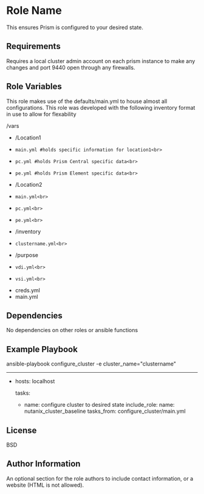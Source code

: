 Role Name
=========

This ensures Prism is configured to your desired state.

Requirements
------------

Requires a local cluster admin account on each prism instance to make any changes and port 9440 open through any firewalls.

Role Variables
--------------

This role makes use of the defaults/main.yml to house almost all configurations.  This role was developed with the following inventory format in use to allow for flexability 

/vars<br>
  * /Location1<br>
  * 	main.yml #holds specific information for location1<br>
  * 	pc.yml #holds Prism Central specific data<br>
  * 	pe.yml #holds Prism Element specific data<br>
  * /Location2<br>
  * 	main.yml<br>
  * 	pc.yml<br>
  * 	pe.yml<br>
  * /inventory<br>
  * 	clustername.yml<br>
  * /purpose<br>
  * 	vdi.yml<br>
  * 	vsi.yml<br>
  * creds.yml<br>
  * main.yml<br>


Dependencies
------------

No dependencies on other roles or ansible functions

Example Playbook
----------------

ansible-playbook configure_cluster -e cluster_name="clustername"

---
- hosts: localhost

  tasks:
  
    - name: configure cluster to desired state
      include_role:
        name: nutanix_cluster_baseline
        tasks_from: configure_cluster/main.yml

License
-------

BSD

Author Information
------------------

An optional section for the role authors to include contact information, or a website (HTML is not allowed).
